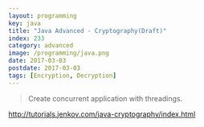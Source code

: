 ```yaml
---
layout: programming
key: java
title: "Java Advanced - Cryptography(Draft)"
index: 233
category: advanced
image: /programming/java.png
date: 2017-03-03
postdate: 2017-03-03
tags: [Encryption, Decryption]
---
```


> Create concurrent application with threadings.


http://tutorials.jenkov.com/java-cryptography/index.html
